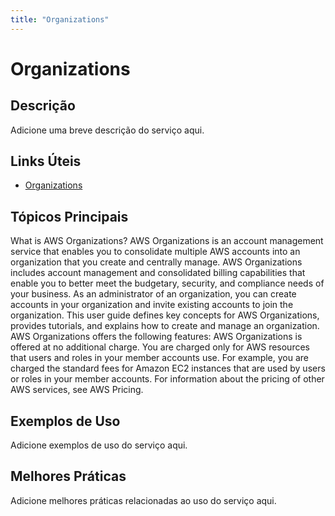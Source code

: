 ```yaml
---
title: "Organizations"
---
```


# Organizations

## Descrição

Adicione uma breve descrição do serviço aqui.

## Links Úteis

- [Organizations](https://docs.aws.amazon.com/organizations/latest/userguide/orgs_introduction.html)

## Tópicos Principais

What is AWS Organizations?
AWS Organizations is an account management service that enables you
        to consolidate multiple AWS accounts into an organization that you
        create and centrally manage. AWS Organizations includes account management and consolidated billing
        capabilities that enable you to better meet the budgetary, security, and compliance needs of
        your business. As an administrator of an organization, you can create accounts in your
        organization and invite existing accounts to join the organization. 
This user guide defines  key
            concepts for AWS Organizations, provides 
            tutorials, and explains how to 
            create and manage an organization. 
AWS Organizations offers the following features:
AWS Organizations is offered at no additional charge. You are charged only for AWS resources
            that users and roles in your member accounts use. For example, you are charged the
            standard fees for Amazon EC2 instances that are used by users or roles in your member
            accounts. For information about the pricing of other AWS services, see AWS Pricing.

## Exemplos de Uso

Adicione exemplos de uso do serviço aqui.

## Melhores Práticas

Adicione melhores práticas relacionadas ao uso do serviço aqui.
